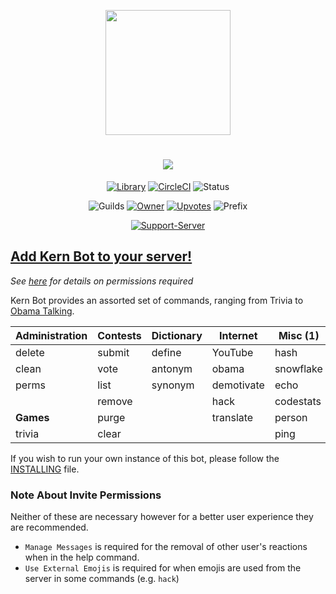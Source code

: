 <div align="center">
            
<img src="https://images.discordapp.net/avatars/380598116488970261/81a1bc5b8cae39c08be5dd9bfc867618.png?size=512" height=200></img>
<h1><a href="#"><img src="https://i.imgur.com/xtMdMJH.png"></img></a></h1>
  
[![Library](https://img.shields.io/badge/Library-discord.py-brightgreen.svg?style=for-the-badge&colorB=ea6567)](https://github.com/Rapptz/discord.py)
[![CircleCI](https://img.shields.io/circleci/project/github/Modelmat/Kern-Bot.svg?style=for-the-badge&colorB=ea6567&label=tests)](https://circleci.com/gh/Modelmat/Kern-Bot)
![Status](https://img.shields.io/badge/dynamic/json.svg?label=Status&url=https%3A%2F%2Fdiscordbots.org%2Fapi%2Fbots%2F380598116488970261%2Fstatus&query=%24.status&style=for-the-badge&colorB=ea6567)

![Guilds](https://img.shields.io/badge/dynamic/json.svg?label=Servers&url=https%3A%2F%2Fdiscordbots.org%2Fapi%2Fbots%2F380598116488970261&query=$.server_count&style=for-the-badge&colorB=ea6567&logo=discord)
[![Owner](https://img.shields.io/badge/dynamic/json.svg?label=Owner&url=https%3A%2F%2Fdiscordbots.org%2Fapi%2Fusers%2F310316666171162626&query=%24.username&style=for-the-badge&colorB=ea6567)](https://discordbots.org/user/310316666171162626)
[![Upvotes](https://img.shields.io/badge/dynamic/json.svg?label=Upvotes&url=https%3A%2F%2Fdiscordbots.org%2Fapi%2Fbots%2F380598116488970261&query=$.points&style=for-the-badge&colorB=ea6567)](https://discordbots.org/bot/380598116488970261/vote)
![Prefix](https://img.shields.io/badge/Prefix-k:-red.svg?style=for-the-badge&colorB=ea6567)

[![Support-Server](https://discordapp.com/api/guilds/382780023926554625/widget.png?style=banner2)](https://discord.gg/nHmAkgg)

</div>

## [Add Kern Bot to your server!](https://discordapp.com/oauth2/authorize?client_id=380598116488970261&scope=bot&permissions=270336)
*See [here](#note-about-invite-permissions) for details on permissions required*

Kern Bot provides an assorted set of commands, ranging from Trivia to [Obama Talking](http://talkobamato.me/). 

| Administration | Contests | Dictionary | Internet   | Misc (1)  | Misc (2)    | Statistics | Developer |
|----------------|----------|------------|------------|-----------|-------------|------------|-----------|
| delete         | submit   | define     | YouTube    | hash      | please      | auweather  | source    |
| clean          | vote     | antonym    | obama      | snowflake | tree        | auforecast | docs      |
| perms          | list     | synonym    | demotivate | echo      | raw         | coin       |           |
|                | remove   |            | hack       | codestats | whowasfirst |            |           |
| **Games**      | purge    |            | translate  | person    | whatwas     |            |           |
| trivia         | clear    |            |            | ping      | emoji       |            |           |

If you wish to run your own instance of this bot, please follow the [INSTALLING](INSTALLING.md) file.

### Note About Invite Permissions
Neither of these are necessary however for a better user experience they are recommended.
- `Manage Messages` is required for the removal of other user's reactions when in the help command.
- `Use External Emojis` is required for when emojis are used from the server in some commands (e.g. `hack`)
